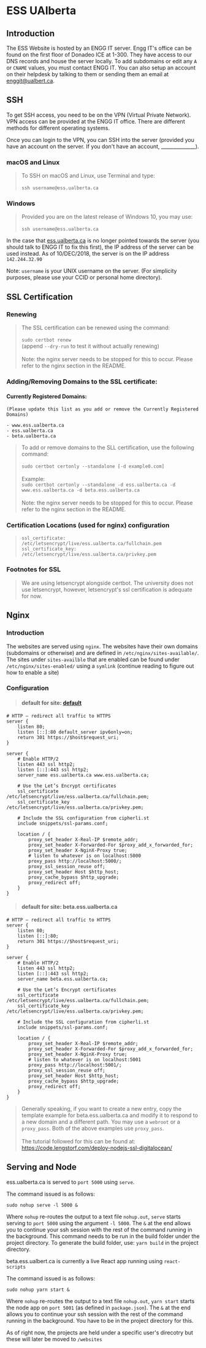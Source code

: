 # ESS UAlberta

## Introduction

The ESS Website is hosted by an ENGG IT server. Engg IT's office can be found on the first floor of Donadeo ICE at 1-300. They have access to our DNS records and house the server locally. To add subdomains or edit any `A` or `CNAME` values, you must contact ENGG IT. You can also setup an account on their helpdesk by talking to them or sending them an email at [enggit@ualbert.ca](mailto:enggit@ualberta.ca).

## SSH

To get SSH access, you need to be on the VPN (Virtual Private Network). VPN access can be provided at the ENGG IT office. There are different methods for different operating systems.

Once you can login to the VPN, you can SSH into the server (provided you have an account on the server. If you don't have an account, ______________).

### macOS and Linux
>To SSH on macOS and Linux, use Terminal and type:\
\
`ssh username@ess.ualberta.ca`

### Windows
>Provided you are on the latest release of Windows 10, you may use:\
\
`ssh username@ess.ualberta.ca`

In the case that [ess.ualberta.ca](https://ess.ualberta.ca) is no longer pointed towards the server (you should talk to ENGG IT to fix this first), the IP address of the server can be used instead. As of 10/DEC/2018, the server is on the IP address `142.244.32.90`

Note: `username` is your UNIX username on the server. (For simplicity purposes, please use your CCID or personal home directory).

## SSL Certification

### Renewing

>The SSL certification can be renewed using the command:\
\
`sudo certbot renew` \
(append `--dry-run` to test it without actually renewing)\
\
Note:  the nginx server needs to be stopped for this to occur. Please refer to the nginx section in the README.

### Adding/Removing Domains to the SSL certificate:

#### Currently Registered Domains: 
    (Please update this list as you add or remove the Currently Registered Domains)

    - www.ess.ualberta.ca
    - ess.ualberta.ca
    - beta.ualberta.ca 

> To add or remove domains to the SLL certification, use the following command:\
\
`sudo certbot certonly --standalone [-d example0.com]`\
\
Example:\
`sudo certbot certonly --standalone -d ess.ualberta.ca -d www.ess.ualberta.ca -d beta.ess.ualberta.ca`\
\
Note:  the nginx server needs to be stopped for this to occur. Please refer to the nginx section in the README.

### Certification Locations (used for nginx) configuration

>`ssl_certificate: /etc/letsencrypt/live/ess.ualberta.ca/fullchain.pem`
>`ssl_certificate_key: /etc/letsencrypt/live/ess.ualberta.ca/privkey.pem`

### Footnotes for SSL

>We are using letsencrypt alongside certbot. The university does not use letsencrypt, however, letsencrypt's ssl certification is adequate for now.

## Nginx

### Introduction

The websites are served using `nginx`. The websites have their own domains (subdomains or otherwise) and are defined in `/etc/nginx/sites-available/`. The sites under `sites-availble` that are enabled can be found under `/etc/nginx/sites-enabled/` using a `symlink` (continue reading to figure out how to enable a site)

### Configuration

>#### default for site: [default](https://ess.ualberta.ca)
    # HTTP — redirect all traffic to HTTPS
    server {
        listen 80;
        listen [::]:80 default_server ipv6only=on;
        return 301 https://$host$request_uri;
    }

    server {
        # Enable HTTP/2
        listen 443 ssl http2;
        listen [::]:443 ssl http2;
        server_name ess.ualberta.ca www.ess.ualberta.ca;

        # Use the Let’s Encrypt certificates
        ssl_certificate /etc/letsencrypt/live/ess.ualberta.ca/fullchain.pem;
        ssl_certificate_key /etc/letsencrypt/live/ess.ualberta.ca/privkey.pem;

        # Include the SSL configuration from cipherli.st
        include snippets/ssl-params.conf;

        location / {
            proxy_set_header X-Real-IP $remote_addr;
            proxy_set_header X-Forwarded-For $proxy_add_x_forwarded_for;
            proxy_set_header X-NginX-Proxy true;
            # listen to whatever is on localhost:5000
            proxy_pass http://localhost:5000/;
            proxy_ssl_session_reuse off;
            proxy_set_header Host $http_host;
            proxy_cache_bypass $http_upgrade;
            proxy_redirect off;
        }
    }

>#### default for site: beta.ess.ualberta.ca

    # HTTP — redirect all traffic to HTTPS
    server {
        listen 80;
        listen [::]:80;
        return 301 https://$host$request_uri;
    }

    server {
        # Enable HTTP/2
        listen 443 ssl http2;
        listen [::]:443 ssl http2;
        server_name beta.ess.ualberta.ca;

        # Use the Let’s Encrypt certificates
        ssl_certificate /etc/letsencrypt/live/ess.ualberta.ca/fullchain.pem;
        ssl_certificate_key /etc/letsencrypt/live/ess.ualberta.ca/privkey.pem;

        # Include the SSL configuration from cipherli.st
        include snippets/ssl-params.conf;

        location / {
            proxy_set_header X-Real-IP $remote_addr;
            proxy_set_header X-Forwarded-For $proxy_add_x_forwarded_for;
            proxy_set_header X-NginX-Proxy true;
            # listen to whatever is on localhost:5001
            proxy_pass http://localhost:5001/;
            proxy_ssl_session_reuse off;
            proxy_set_header Host $http_host;
            proxy_cache_bypass $http_upgrade;
            proxy_redirect off;
        }
    }

>Generally speaking, if you want to create a new entry, copy the template example for beta.ess.ualberta.ca and modify it to respond to a new domain and a different path. You may use a `webroot` or a `proxy_pass`. Both of the above examples use `proxy_pass`.\
\
The tutorial followed for this can be found at:\
https://code.lengstorf.com/deploy-nodejs-ssl-digitalocean/

## Serving and Node

ess.ualberta.ca is served to `port 5000` using `serve`.

The command issued is as follows:

`sudo nohup serve -l 5000 &`

Where `nohup` re-routes the output to a text file `nohup.out`, `serve` starts serving to `port 5000` using the argument `-l 5000`. The `&` at the end allows you to continue your ssh session with the rest of the command running in the background. This command needs to be run in the build folder under the project directory. To generate the build folder, use:
`yarn build`
in the project directory.

beta.ess.ualbert.ca is currently a live React app running using `react-scripts`

The command issued is as follows:

`sudo nohup yarn start &`

Where `nohup` re-routes the output to a text file `nohup.out`, `yarn start` starts the node app on `port 5001` (as defined in `package.json`). The `&` at the end allows you to continue your ssh session with the rest of the command running in the background. You have to be in the project directory for this.

As of right now, the projects are held under a specific user's direcotry but these will later be moved to `/websites`